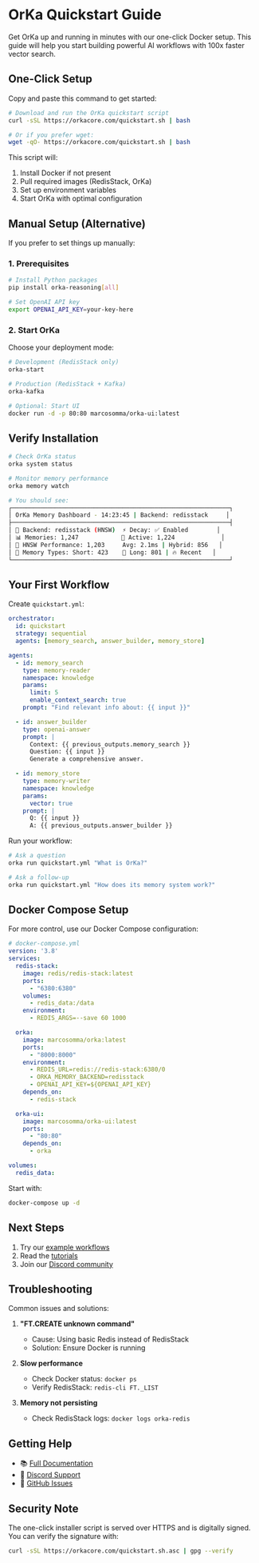 # OrKa Quickstart Guide

Get OrKa up and running in minutes with our one-click Docker setup. This guide will help you start building powerful AI workflows with 100x faster vector search.

## One-Click Setup

Copy and paste this command to get started:

```bash
# Download and run the OrKa quickstart script
curl -sSL https://orkacore.com/quickstart.sh | bash

# Or if you prefer wget:
wget -qO- https://orkacore.com/quickstart.sh | bash
```

This script will:
1. Install Docker if not present
2. Pull required images (RedisStack, OrKa)
3. Set up environment variables
4. Start OrKa with optimal configuration

## Manual Setup (Alternative)

If you prefer to set things up manually:

### 1. Prerequisites

```bash
# Install Python packages
pip install orka-reasoning[all]

# Set OpenAI API key
export OPENAI_API_KEY=your-key-here
```

### 2. Start OrKa

Choose your deployment mode:

```bash
# Development (RedisStack only)
orka-start

# Production (RedisStack + Kafka)
orka-kafka

# Optional: Start UI
docker run -d -p 80:80 marcosomma/orka-ui:latest
```

## Verify Installation

```bash
# Check OrKa status
orka system status

# Monitor memory performance
orka memory watch

# You should see:
┌─────────────────────────────────────────────────────────────┐
│ OrKa Memory Dashboard - 14:23:45 | Backend: redisstack     │
├─────────────────────────────────────────────────────────────┤
│ 🔧 Backend: redisstack (HNSW)  ⚡ Decay: ✅ Enabled        │
│ 📊 Memories: 1,247            📝 Active: 1,224             │
│ 🚀 HNSW Performance: 1,203     Avg: 2.1ms | Hybrid: 856   │
│ 🧠 Memory Types: Short: 423    💾 Long: 801 | 🔥 Recent   │
└─────────────────────────────────────────────────────────────┘
```

## Your First Workflow

Create `quickstart.yml`:

```yaml
orchestrator:
  id: quickstart
  strategy: sequential
  agents: [memory_search, answer_builder, memory_store]

agents:
  - id: memory_search
    type: memory-reader
    namespace: knowledge
    params:
      limit: 5
      enable_context_search: true
    prompt: "Find relevant info about: {{ input }}"

  - id: answer_builder
    type: openai-answer
    prompt: |
      Context: {{ previous_outputs.memory_search }}
      Question: {{ input }}
      Generate a comprehensive answer.

  - id: memory_store
    type: memory-writer
    namespace: knowledge
    params:
      vector: true
    prompt: |
      Q: {{ input }}
      A: {{ previous_outputs.answer_builder }}
```

Run your workflow:

```bash
# Ask a question
orka run quickstart.yml "What is OrKa?"

# Ask a follow-up
orka run quickstart.yml "How does its memory system work?"
```

## Docker Compose Setup

For more control, use our Docker Compose configuration:

```yaml
# docker-compose.yml
version: '3.8'
services:
  redis-stack:
    image: redis/redis-stack:latest
    ports:
      - "6380:6380"
    volumes:
      - redis_data:/data
    environment:
      - REDIS_ARGS=--save 60 1000

  orka:
    image: marcosomma/orka:latest
    ports:
      - "8000:8000"
    environment:
      - REDIS_URL=redis://redis-stack:6380/0
      - ORKA_MEMORY_BACKEND=redisstack
      - OPENAI_API_KEY=${OPENAI_API_KEY}
    depends_on:
      - redis-stack

  orka-ui:
    image: marcosomma/orka-ui:latest
    ports:
      - "80:80"
    depends_on:
      - orka

volumes:
  redis_data:
```

Start with:

```bash
docker-compose up -d
```

## Next Steps

1. Try our [example workflows](../examples/)
2. Read the [tutorials](../tutorials/)
3. Join our [Discord community](https://discord.gg/orka)

## Troubleshooting

Common issues and solutions:

1. **"FT.CREATE unknown command"**
   - Cause: Using basic Redis instead of RedisStack
   - Solution: Ensure Docker is running

2. **Slow performance**
   - Check Docker status: `docker ps`
   - Verify RedisStack: `redis-cli FT._LIST`

3. **Memory not persisting**
   - Check RedisStack logs: `docker logs orka-redis`

## Getting Help

- 📚 [Full Documentation](https://orkacore.web.app/docs)
- 💬 [Discord Support](https://discord.gg/orka)
- 🐛 [GitHub Issues](https://github.com/marcosomma/orka-reasoning/issues)

## Security Note

The one-click installer script is served over HTTPS and is digitally signed. You can verify the signature with:

```bash
curl -sSL https://orkacore.com/quickstart.sh.asc | gpg --verify
```